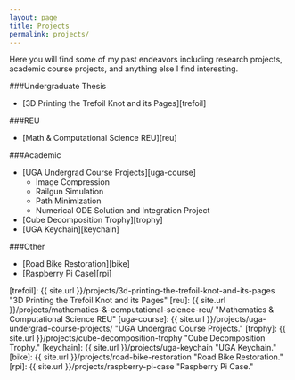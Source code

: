 ```yaml
---
layout: page
title: Projects
permalink: projects/
---
```


Here you will find some of my past endeavors including research projects, academic course projects, and anything else I find interesting.

###Undergraduate Thesis
* [3D Printing the Trefoil Knot and its Pages][trefoil]

###REU
* [Math & Computational Science REU][reu]

###Academic
* [UGA Undergrad Course Projects][uga-course]
	* Image Compression
	* Railgun Simulation
	* Path Minimization
	* Numerical ODE Solution and Integration Project
* [Cube Decomposition Trophy][trophy]
* [UGA Keychain][keychain]

###Other
* [Road Bike Restoration][bike]
* [Raspberry Pi Case][rpi]

<!-- ***

<div class="posts">
  {% for post in site.categories.projects %}
  <article class="post">
    <h1 class="post-title">
      <a href="{{ site.baseurl }}{{ post.url }}">
        {{ post.title }}
      </a>
    </h1>

    <time datetime="{{ post.date | date: "%B %-d, %Y" }}" class="post-date">
      {{ post.date | date: "%B %-d, %Y" }}
    </time>

    {{ post.excerpt }}
  </article>
  {% endfor %}
</div> -->

[trefoil]: {{ site.url }}/projects/3d-printing-the-trefoil-knot-and-its-pages "3D Printing the Trefoil Knot and its Pages"
[reu]: {{ site.url }}/projects/mathematics-&-computational-science-reu/ "Mathematics & Computational Science REU"
[uga-course]: {{ site.url }}/projects/uga-undergrad-course-projects/ "UGA Undergrad Course Projects."
[trophy]: {{ site.url }}/projects/cube-decomposition-trophy "Cube Decomposition Trophy."
[keychain]: {{ site.url }}/projects/uga-keychain "UGA Keychain."
[bike]: {{ site.url }}/projects/road-bike-restoration "Road Bike Restoration."
[rpi]: {{ site.url }}/projects/raspberry-pi-case "Raspberry Pi Case."